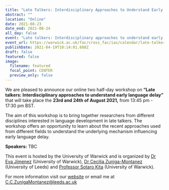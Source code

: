 ```yaml
---
title: "Late Talkers: Interdisciplinary Approaches to Understand Early Language Delay"
abstract: ""
location: "Online"
date: 2021-08-23
date_end: 2021-08-24
all_day: false
event: "Late talkers: Interdisciplinary approaches to understand early language delay"
event_url: https://warwick.ac.uk/fac/cross_fac/ias/calendar/late-talker-workshop-2021/
publishDate: 2021-04-19T10:14:01.688Z
draft: false
featured: false
image:
  filename: featured
  focal_point: CENTER
  preview_only: false
---
```

<!--StartFragment-->

We are pleased to announce our online two half-day workshop on **“Late talkers: Interdisciplinary approaches to understand early language delay”** that will take place the **23rd and 24th of August 2021,** from 13:45 pm - 17:30 pm BST.

The aim of this workshop is to bring together researchers from different disciplines interested in language development in late talkers. The workshop offers an opportunity to learn about the recent approaches used from different fields to understand the underlying mechanism influencing early language delay. 

**Speakers:** TBC

This event is hosted by the University of Warwick and is organized by [Dr Eva Jimenez](https://www.linkedin.com/in/eva-jim%C3%A9nez-01a689200/?originalSubdomain=uk) (University of Warwick), [Dr Cecilia Zuniga-Montanez ](https://ahc.leeds.ac.uk/languages/staff/3301/dr-cecilia-zuniga-montanez) (University of Leeds) and [Professor Sotaro Kita](https://warwick.ac.uk/fac/sci/psych/people/skita/) (University of Warwick).

For more information visit our [website](https://warwick.ac.uk/fac/cross_fac/ias/calendar/late-talker-workshop-2021/) or email me at C.C.ZunigaMontanez@leeds.ac.uk 

<!--EndFragment-->
